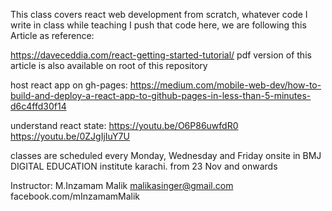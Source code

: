 This class covers react web development from scratch, whatever code I write in class while teaching I push that code here, we are following this Article as reference: 

https://daveceddia.com/react-getting-started-tutorial/
pdf version of this article is also available on root of this repository

host react app on gh-pages:
https://medium.com/mobile-web-dev/how-to-build-and-deploy-a-react-app-to-github-pages-in-less-than-5-minutes-d6c4ffd30f14

understand react state:
https://youtu.be/O6P86uwfdR0
https://youtu.be/0ZJgIjIuY7U


classes are scheduled every Monday, Wednesday and Friday onsite in BMJ DIGITAL EDUCATION institute karachi.
from 23 Nov and onwards

Instructor: 
M.Inzamam Malik
malikasinger@gmail.com
facebook.com/mInzamamMalik
